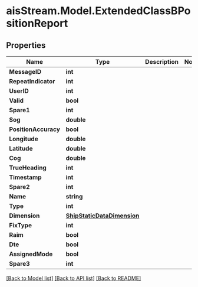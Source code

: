 # aisStream.Model.ExtendedClassBPositionReport

## Properties

Name | Type | Description | Notes
------------ | ------------- | ------------- | -------------
**MessageID** | **int** |  | 
**RepeatIndicator** | **int** |  | 
**UserID** | **int** |  | 
**Valid** | **bool** |  | 
**Spare1** | **int** |  | 
**Sog** | **double** |  | 
**PositionAccuracy** | **bool** |  | 
**Longitude** | **double** |  | 
**Latitude** | **double** |  | 
**Cog** | **double** |  | 
**TrueHeading** | **int** |  | 
**Timestamp** | **int** |  | 
**Spare2** | **int** |  | 
**Name** | **string** |  | 
**Type** | **int** |  | 
**Dimension** | [**ShipStaticDataDimension**](ShipStaticDataDimension.md) |  | 
**FixType** | **int** |  | 
**Raim** | **bool** |  | 
**Dte** | **bool** |  | 
**AssignedMode** | **bool** |  | 
**Spare3** | **int** |  | 

[[Back to Model list]](../README.md#documentation-for-models) [[Back to API list]](../README.md#documentation-for-api-endpoints) [[Back to README]](../README.md)

